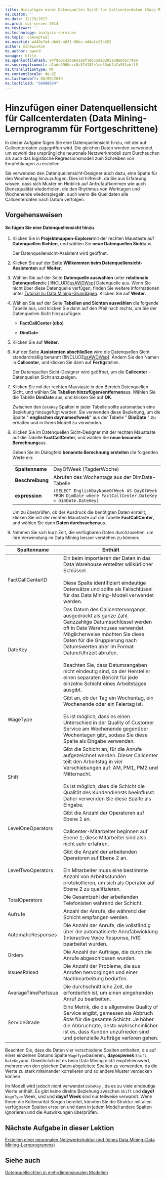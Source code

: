 ```yaml
---
title: Hinzufügen einer Datenquellen Sicht für Callcenterdaten (Data Mining-Lernprogramm für Fortgeschrittene) | Microsoft-Dokumentation
ms.custom: ''
ms.date: 12/29/2017
ms.prod: sql-server-2014
ms.reviewer: ''
ms.technology: analysis-services
ms.topic: conceptual
ms.assetid: a448e7e4-dbd1-4d31-90bc-4d4a1c23b352
author: minewiskan
ms.author: owend
manager: kfile
ms.openlocfilehash: 04f930c42b0e41a9f10b35d10295a38e8dac7490
ms.sourcegitcommit: a1adc6906ccc0a57d187e1ce35ab7a7a951ebff8
ms.translationtype: MT
ms.contentlocale: de-DE
ms.lasthandoff: 08/09/2019
ms.locfileid: "68888684"
---
```

# <a name="adding-a-data-source-view-for-call-center-data-intermediate-data-mining-tutorial"></a>Hinzufügen einer Datenquellensicht für Callcenterdaten (Data Mining-Lernprogramm für Fortgeschrittene)
  In dieser Aufgabe fügen Sie eine Datenquellensicht hinzu, mit der auf Callcenterdaten zugegriffen wird. Die gleichen Daten werden verwendet, um sowohl das ursprüngliche neuronale Netzwerkmodell zum Durchsuchen als auch das logistische Regressionsmodell zum Schreiben von Empfehlungen zu erstellen.  
  
 Sie verwenden den Datenquellensicht-Designer auch dazu, eine Spalte für den Wochentag hinzuzufügen. Dies ist hilfreich, da Sie aus Erfahrung wissen, dass sich Muster im Hinblick auf Anfrufaufkommen wie auch Dienstqualität wiederholen, die den Rhythmus von Werktagen und Wochenende wiederspiegeln, auch wenn die Quelldaten alle Callcenterdaten nach Datum verfolgen.  
  
## <a name="procedures"></a>Vorgehensweisen  
  
#### <a name="to-add-a-data-source-view"></a>So fügen Sie eine Datenquellensicht hinzu  
  
1.  Klicken Sie in **Projektmappen-Explorer**mit der rechten Maustaste auf **Datenquellen Sichten**, und wählen Sie **neue Datenquellen Sicht**aus.  
  
     Der Datenquellensicht-Assistent wird geöffnet.  
  
2.  Klicken Sie auf der Seite **Willkommen beim Datenquellensicht-Assistenten** auf **Weiter**.  
  
3.  Wählen Sie auf der Seite **Datenquelle auswählen** unter **relationale Datenquellen**die [!INCLUDE[ssAWDWsp](../includes/ssawdwsp-md.md)] Datenquelle aus. Wenn Sie nicht über diese Datenquelle verfügen, finden Sie weitere Informationen unter [Tutorial zu Data Mining-Grundlagen](../../2014/tutorials/basic-data-mining-tutorial.md). Klicken Sie auf **Weiter**.  
  
4.  Wählen Sie auf der Seite **Tabellen und Sichten auswählen** die folgende Tabelle aus, und klicken Sie dann auf den Pfeil nach rechts, um Sie der Datenquellen Sicht hinzuzufügen:  
  
    -   **FactCallCenter (dbo)**  
  
    -   **DimDate**  
  
5.  Klicken Sie auf **Weiter**.  
  
6.  Auf der Seite **Assistenten abschließen** wird die Datenquellen Sicht standardmäßig benannt [!INCLUDE[ssAWDWsp](../includes/ssawdwsp-md.md)]. Ändern Sie den Namen in **Callcenter**, und klicken Sie dann auf **Fertig**stellen.  
  
     Der Datenquellen Sicht-Designer wird geöffnet, um die **Callcenter** -Datenquellen Sicht anzuzeigen.  
  
7.  Klicken Sie mit der rechten Maustaste in den Bereich Datenquellen Sicht, und wählen Sie **Tabellen hinzufügen/entfernen**aus. Wählen Sie die Tabelle **DimDate** aus, und klicken Sie auf **OK**.  
  
     Zwischen den `DateKey` Spalten in jeder Tabelle sollte automatisch eine Beziehung hinzugefügt werden. Sie verwenden diese Beziehung, um die Spalte " **englischen daynameofweek**" aus der Tabelle " **DimDate** " zu erhalten und in Ihrem Modell zu verwenden.  
  
8.  Klicken Sie im Datenquellen Sicht-Designer mit der rechten Maustaste auf die Tabelle **FactCallCenter**, und wählen Sie **neue benannte Berechnung**aus.  
  
     Geben Sie im Dialogfeld **benannte Berechnung erstellen** die folgenden Werte ein:  
  
    |||  
    |-|-|  
    |**Spaltenname**|DayOfWeek (TagderWoche)|  
    |**Beschreibung**|Abrufen des Wochentags aus der DimDate-Tabelle|  
    |**expression**|`(SELECT EnglishDayNameOfWeek AS DayOfWeek FROM DimDate where FactCallCenter.DateKey = DimDate.DateKey)`|  
  
     Um zu überprüfen, ob der Ausdruck die benötigten Daten erstellt, klicken Sie mit der rechten Maustaste auf die Tabelle **FactCallCenter**, und wählen Sie dann **Daten durchsuchen**aus.  
  
9. Nehmen Sie sich kurz Zeit, die verfügbaren Daten durchzusehen, um ihre Verwendung im Data Mining besser verstehen zu können:  
  
|Spaltenname|Enthält|  
|-----------------|--------------|  
|FactCallCenterID|Ein beim Importieren der Daten in das Data Warehouse erstellter willkürlicher Schlüssel.<br /><br /> Diese Spalte identifiziert eindeutige Datensätze und sollte als Fallschlüssel für das Data Mining-Modell verwendet werden.|  
|DateKey|Das Datum des Callcentervorgangs, ausgedrückt als ganze Zahl. Ganzzahlige Datumsschlüssel werden oft in Data Warehouses verwendet. Möglicherweise möchten Sie diese Daten für die Gruppierung nach Datumswerten aber im Format Datum/Uhrzeit abrufen.<br /><br /> Beachten Sie, dass Datumsangaben nicht eindeutig sind, da der Hersteller einen separaten Bericht für jede einzelne Schicht eines Arbeitstages ausgibt.|  
|WageType|Gibt an, ob der Tag ein Wochentag, ein Wochenende oder ein Feiertag ist.<br /><br /> Es ist möglich, dass es einen Unterschied in der Quality of Customer Service am Wochenende gegenüber Wochentagen gibt, sodass Sie diese Spalte als Eingabe verwenden.|  
|Shift|Gibt die Schicht an, für die Anrufe aufgezeichnet werden. Dieser Callcenter teilt den Arbeitstag in vier Verschiebungen auf: AM, PM1, PM2 und Mitternacht.<br /><br /> Es ist möglich, dass die Schicht die Qualität des Kundendiensts beeinflusst. Daher verwenden Sie diese Spalte als Eingabe.|  
|LevelOneOperators|Gibt die Anzahl der Operatoren auf Ebene 1 an.<br /><br /> Callcenter-Mitarbeiter beginnen auf Ebene 1; diese Mitarbeiter sind also nicht sehr erfahren.|  
|LevelTwoOperators|Gibt die Anzahl der arbeitenden Operatoren auf Ebene 2 an.<br /><br /> Ein Mitarbeiter muss eine bestimmte Anzahl von Arbeitsstunden protokollieren, um sich als Operator auf Ebene 2 zu qualifizieren.|  
|TotalOperators|Die Gesamtzahl der arbeitenden Telefonisten während der Schicht.|  
|Aufrufe|Anzahl der Anrufe, die während der Schicht empfangen werden.|  
|AutomaticResponses|Die Anzahl der Anrufe, die vollständig über die automatisierte Anrufabwicklung (Interactive Voice Response, IVR) bearbeitet wurden.|  
|Orders|Die Anzahl der Aufträge, die durch die Anrufe abgeschlossen wurden.|  
|IssuesRaised|Die Anzahl der Probleme, die aus Anrufen hervorgingen und einer Nachbearbeitung bedürfen.|  
|AverageTimePerIssue|Die durchschnittliche Zeit, die erforderlich ist, um einen eingehenden Anruf zu bearbeiten.|  
|ServiceGrade|Eine Metrik, die die allgemeine Quality of Service angibt, gemessen als Abbruch *Rate* für die gesamte Schicht. Je höher die Abbruchrate, desto wahrscheinlicher ist es, dass Kunden unzufrieden sind und potenzielle Aufträge verloren gehen.|  
  
 Beachten Sie, dass die Daten vier verschiedene Spalten enthalten, die auf einer einzelnen Datums Spalte `WageType`basieren:, **dayospweek** `Shift`, `DateKey`und. Gewöhnlich ist es beim Data Mining nicht empfehlenswert, mehrere von den gleichen Daten abgeleitete Spalten zu verwenden, da die Werte zu stark miteinander korrelieren und so andere Muster verdecken können.  
  
 Im Modell wird jedoch nicht verwendet `DateKey` , da es zu viele eindeutige Werte enthält. Es gibt keine direkte Beziehung zwischen `Shift` und **dayof** `WageType` Week, und und **dayof Week** sind nur teilweise verwandt. Wenn Ihnen die Kollinearität Sorgen bereitet, könnten Sie die Struktur mit allen verfügbaren Spalten erstellen und dann in jedem Modell andere Spalten ignorieren und die Auswirkungen überprüfen.  
  
## <a name="next-task-in-lesson"></a>Nächste Aufgabe in dieser Lektion  
 [Erstellen einer neuronalen Netzwerkstruktur und &#40;eines Data Mining-Data Mining-Lernprogramms&#41;](../../2014/tutorials/creating-a-neural-network-structure-and-model-intermediate-data-mining-tutorial.md)  
  
## <a name="see-also"></a>Siehe auch  
 [Datenquellsichten in mehrdimensionalen Modellen](https://docs.microsoft.com/analysis-services/multidimensional-models/data-source-views-in-multidimensional-models)  
  
  
